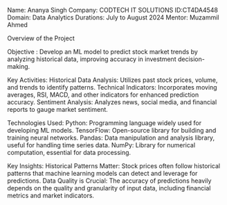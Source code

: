 Name: Ananya Singh
Company: CODTECH IT SOLUTIONS
ID:CT4DA4548
Domain: Data Analytics
Durations: July to August 2024
Mentor: Muzammil Ahmed


Overview of the Project

Objective :
Develop an ML model to predict stock market trends by analyzing historical data, improving accuracy in investment decision-making.

Key Activities:
Historical Data Analysis: Utilizes past stock prices, volume, and trends to identify patterns.
Technical Indicators: Incorporates moving averages, RSI, MACD, and other indicators for enhanced prediction accuracy.
Sentiment Analysis: Analyzes news, social media, and financial reports to gauge market sentiment.

Technologies Used:
Python: Programming language widely used for developing ML models.
TensorFlow: Open-source library for building and training neural networks.
Pandas: Data manipulation and analysis library, useful for handling time series data.
NumPy: Library for numerical computation, essential for data processing.

Key Insights:
Historical Patterns Matter: Stock prices often follow historical patterns that machine learning models can detect and leverage for predictions.
Data Quality is Crucial: The accuracy of predictions heavily depends on the quality and granularity of input data, including financial metrics and market indicators.

